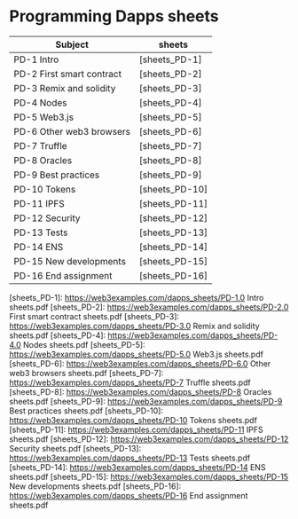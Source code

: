 # Programming Dapps sheets

| Subject                    | sheets
| ---------                  | -----
|PD-1 Intro                  | [sheets_PD-1]
|PD-2 First smart contract   | [sheets_PD-2]
|PD-3 Remix and solidity     | [sheets_PD-3]
|PD-4 Nodes                  | [sheets_PD-4]
|PD-5 Web3.js                | [sheets_PD-5]
|PD-6 Other web3 browsers    | [sheets_PD-6]
|PD-7 Truffle                | [sheets_PD-7]
|PD-8 Oracles                | [sheets_PD-8]
|PD-9 Best practices         | [sheets_PD-9]
|PD-10 Tokens                | [sheets_PD-10]
|PD-11 IPFS                  | [sheets_PD-11]
|PD-12 Security              | [sheets_PD-12]
|PD-13 Tests                 | [sheets_PD-13]
|PD-14 ENS                   | [sheets_PD-14]
|PD-15 New developments      | [sheets_PD-15]
|PD-16 End assignment        | [sheets_PD-16]
 
 
[sheets_PD-1]:  https://web3examples.com/dapps_sheets/PD-1.0 Intro sheets.pdf
[sheets_PD-2]:  https://web3examples.com/dapps_sheets/PD-2.0 First smart contract sheets.pdf
[sheets_PD-3]:  https://web3examples.com/dapps_sheets/PD-3.0 Remix and solidity sheets.pdf
[sheets_PD-4]:  https://web3examples.com/dapps_sheets/PD-4.0 Nodes sheets.pdf
[sheets_PD-5]:  https://web3examples.com/dapps_sheets/PD-5.0 Web3.js sheets.pdf
[sheets_PD-6]:  https://web3examples.com/dapps_sheets/PD-6.0 Other web3 browsers sheets.pdf
[sheets_PD-7]:  https://web3examples.com/dapps_sheets/PD-7 Truffle sheets.pdf
[sheets_PD-8]:  https://web3examples.com/dapps_sheets/PD-8 Oracles sheets.pdf
[sheets_PD-9]:  https://web3examples.com/dapps_sheets/PD-9 Best practices sheets.pdf
[sheets_PD-10]: https://web3examples.com/dapps_sheets/PD-10 Tokens sheets.pdf
[sheets_PD-11]: https://web3examples.com/dapps_sheets/PD-11 IPFS sheets.pdf
[sheets_PD-12]: https://web3examples.com/dapps_sheets/PD-12 Security sheets.pdf
[sheets_PD-13]: https://web3examples.com/dapps_sheets/PD-13 Tests sheets.pdf
[sheets_PD-14]: https://web3examples.com/dapps_sheets/PD-14 ENS sheets.pdf
[sheets_PD-15]: https://web3examples.com/dapps_sheets/PD-15 New developments sheets.pdf
[sheets_PD-16]: https://web3examples.com/dapps_sheets/PD-16 End assignment sheets.pdf

 